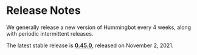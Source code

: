# Release Notes

We generally release a new version of Hummingbot every 4 weeks, along with periodic intermittent releases.

The latest stable release is **[0.45.0](/release-notes/0.45.0)**, released on November 2, 2021.